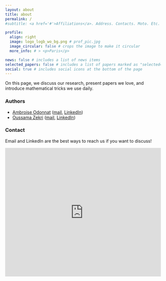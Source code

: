 ```yaml
---
layout: about
title: about
permalink: /
#subtitle: <a href='#'>Affiliations</a>. Address. Contacts. Moto. Etc.

profile:
  align: right
  image: logo_logb_wo_bg.png # prof_pic.jpg
  image_circular: false # crops the image to make it circular
  more_info: # > <p>Paris</p>

news: false # includes a list of news items
selected_papers: false # includes a list of papers marked as "selected={true}"
social: true # includes social icons at the bottom of the page
---
```


On this page, we discuss our research, present papers we love, and introduce mathematical tricks we use daily.

### Authors
- [Ambroise Odonnat](https://ambroiseodt.github.io/) ([mail](https://scholar.google.com/citations?user=M_OS-3kAAAAJ), [LinkedIn](https://www.linkedin.com/in/ambroise-odonnat))
- [Oussama Zekri](https://oussamazekri.fr) ([mail](oussama.zekri@ens-paris-saclay.fr), [LinkedIn](https://www.google.com/url?q=https%3A%2F%2Fwww.linkedin.com%2Fin%2Foussama-zekri-41a984163%2F&sa=D&sntz=1&usg=AOvVaw1QDgQ0h6GIcVMUF7-TbOJY))
  
### Contact
Email and LinkedIn are the best ways to reach us if you want to discuss!

<iframe width="100%" height="415px" src="https://35fef08e.sibforms.com/serve/MUIFAKgP43BnUNqz5La3fDA6c3V0MTUxgpyWoimIOfJK_8cEWXJOCf_kv_GNYjRD51uK8mmxoPO7BMAzJqz3ODvobPBu2xxJsBepUqmcz94fztt48PxWfKe3TcxYH5TAzFVfBHus438Lg3GQ2e-IJRKWDFJnoSaa8xvDNATnAYcfeO8manANF1WgQzPsLR0vQcoRqPOHBRwjBClV" frameborder="0" scrolling="no" allowfullscreen style="display: block;margin-left: auto;margin-right: auto;max-width: 100%;"></iframe>
